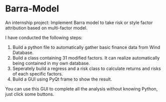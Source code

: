 # Barra-Model
An internship project: Implement Barra model to take risk or style factor attribution based on multi-factor model.

I have conducted the following steps:

1) Build a python file to automatically gather basic finance data from Wind Database.
2) Build a class containing 31 modified factors. It can realize automatically being contained in my own database.
3) Seperately build a regress and a risk class to calculate returns and risks of each specific factors.
4) Build a GUI using PyQt frame to show the result.

 You can use this GUI to complete all the analysis without knowing Python, just click some buttons.
